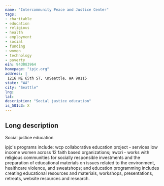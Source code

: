 ```yaml
---
name: "Intercommunity Peace and Justice Center"
tags:
- charitable
- education
- religious
- health
- employment
- social
- funding
- women
- technology
- poverty
ein: 943083964
homepage: "ipjc.org"
address: |
 1216 NE 65th ST, \nSeattle, WA 98115
state: "WA"
city: "Seattle"
lng: 
lat: 
description: "Social justice education"
is_501c3: X
---
```


## Long description

Social justice education
  
  ipjc's programs include: wcp collaborative education project - services low income women across 12 faith based organizations; nwcri - works with religious communities for socially responsible investments and the preparation of educational materials on issues related to the environment, healthcare violence, and sweatshops; and education programming includes creating educational resources and materials, workshops, presentations, retreats, website resources and research. 
